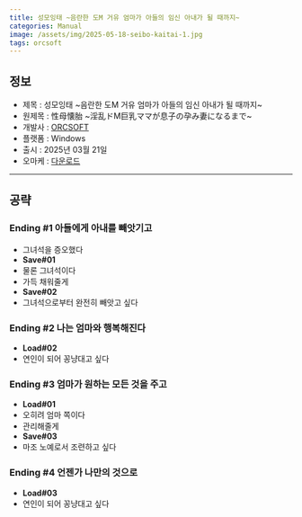 ```yaml
---
title: 성모잉태 ~음란한 도M 거유 엄마가 아들의 임신 아내가 될 때까지~
categories: Manual
image: /assets/img/2025-05-18-seibo-kaitai-1.jpg
tags: orcsoft 
---
```


## 정보

* 제목 : 성모잉태 ~음란한 도M 거유 엄마가 아들의 임신 아내가 될 때까지~
* 원제목 : 性母懐胎 ~淫乱ドM巨乳ママが息子の孕み妻になるまで~
* 개발사 : [ORCSOFT](/tags/orcsoft)
* 플랫폼 : Windows
* 출시 : 2025년 03월 21일
* 오마케 : [다운로드](/assets/omake/seibo-kaitai.zip)

---

## 공략

### Ending #1 아들에게 아내를 빼앗기고

* 그녀석을 증오했다
* **Save#01**
* 물론 그녀석이다
* 가득 채워줄게
* **Save#02**
* 그녀석으로부터 완전히 빼앗고 싶다

### Ending #2 나는 엄마와 행복해진다

* **Load#02**
* 연인이 되어 꽁냥대고 싶다

### Ending #3 엄마가 원하는 모든 것을 주고

* **Load#01**
* 오히려 엄마 쪽이다
* 관리해줄게
* **Save#03**
* 마조 노예로서 조련하고 싶다

### Ending #4 언젠가 나만의 것으로

* **Load#03**
* 연인이 되어 꽁냥대고 싶다


